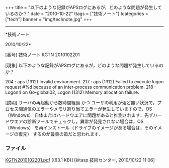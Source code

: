 ﻿+++
title = "以下のような記録がAPSログにあるが，どのような問題が発生しているのか？"
date = "2010-10-22"
ttags = ["技術ノート"]
tcategories = ["tech"]
banner = "img/technote.jpg"
+++

-----------------------------------------------------------------------------------------------------------------------------

*技術ノート

2010/10/22*


[番号]
技術ノート KGTN 2010102201

[現象]
以下のような記録がAPSログにあるが，どのような問題が発生しているのか？

204 : aps (1312) Invalid environment.
217 : aps (1312) Failed to execute logon request #%d because of an
inter-process communication problem.
218 : Logon4 on Go-global02, Logon (1312) Memory allocation failure.

[説明]
サーバの再起動から数時間経過 かつ
ユーザの利用が殆ど無い状況で，プロセス間通信のエラーやメモリ割り当てエラーが発生していますので，OS
（Windows）
自体またはハードウエアに問題があると推測されます．先ずハードウエアの診断ツールでチェックし，異常が発見されない場合は，OS
（Windows）
を再インストール（ドライブのイメージがある場合は，そのイメージの復元）
するのが最善の策だと思われます．


### ファイル

 
 


[KGTN2010102201.pdf](http://techreport.kitasp.net/attachments/download/363/KGTN2010102201.pdf)
 [(63.1 KB)] [kitasp 技術センター, 2010/10/22
11:06]


 


 

